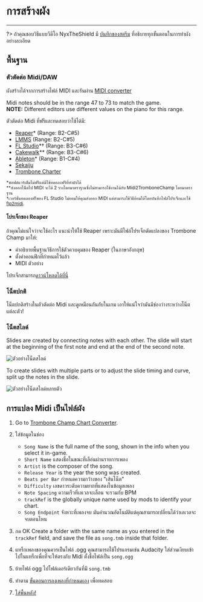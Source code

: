 # การสร้างผัง
---

?> ถ้าคุณชอบวิธีแบบวีดีโอ NyxTheShield มี [บันทึกของสตรีม](https://www.youtube.com/watch?v=ig27SlJveGs) ที่อธิบายทุกขั้นตอนในการทำผังอย่างละเอียด

## พื้นฐาน
### ตัวตัดต่อ Midi/DAW
ผังสร้างได้จากการสร้างไฟล์ MIDI และรันผ่าน [MIDI converter](#converting-midi-to-map-file)

Midi notes should be in the range 47 to 73 to match the game.<br>**NOTE:** Different editors use different values on the piano for this range.

ตัวตัดต่อ Midi ที่ฟรีและทดสอบว่าใช้ได้มี:
- [Reaper](https://www.reaper.fm/download.php)* (Range: B2-C#5)
- [LMMS](https://lmms.io/download#windows) (Range: B2-C#5)
- [FL Studio](https://www.image-line.com/fl-studio-download/)*† (Range: B3-C#6)
- [Cakewalk](https://www.bandlab.com/products/cakewalk)** (Range: B3-C#6)
- [Ableton](https://www.ableton.com/en/trial/)* (Range: B1-C#4)
- [Sekaiju](http://openmidiproject.osdn.jp/Sekaiju_en.html)
- [Trombone Charter](https://github.com/towai/TromboneCharter/releases/latest)

<sub>*ซอฟต์แวร์เต็มไม่ฟรีแต่มีใช้ทดอลงฟรีที่ทำผังได้</sub><br> <sub>**ส่งออกโน็ตไป MIDI จะได้ 2 รางโดยมาตราฐานซึ่งไม่สามารถใช้งานได้กับ Midi2TromboneChamp โดยมาตราฐาน</sub><br> <sub>†เวอร์ชั่นทดลองฟรีของ FL Studio ไม่ยอมให้คุณส่งออก MIDI แต่สามารถใช้วิธีอ้อมได้โดยบันทึกไฟล์โปรเจ็กและใช้ <a href="https://github.com/Kaydax/flp2midi/releases/latest">flp2midi</a>.</p>

<h4 spaces-before="0">
  โปรเจ็กของ Reaper
</h4>

<p spaces-before="0">
  ถ้าคุณไม่แน่ใจว่าจะใช้อะไร แนะนำให้ใช้ Reaper เพราะมันมีไฟล์โปรเจ็กดัดแปลงของ Trombone Champ มาให้:
</p>

<ul>
  <li>
    คำอธิบายพื้นฐานวิธีการใช้ตัวควบคุมของ Reaper (ในภาษาอังกฤษ)
  </li>
  <li>
    ตั้งค่าคอนฟิกที่กำหนดไว้แล้ว
  </li>
  <li>
    MIDI ตัวอย่าง
  </li>
</ul>

<p spaces-before="0">
  โปรเจ็กสามารถ<a href="https://trombone.wiki/docs/files/REAPER_Trombone_Champ_Charting_Template.zip">ดาวน์โหลดได้ที่นี่</a>
</p>

<h3 spaces-before="0">
  โน็ตปกติ
</h3>

<p spaces-before="0">
  โน็ตปกติสร้างในตัวตัดต่อ Midi และดูเหมือนกันกับในเกม เอาให้แน่ใจว่ามันมีช่องว่างระหว่างโน็ตแต่ละตัว!
</p>

<h3 spaces-before="0">
  โน็ตสไลด์
</h3>

<p spaces-before="0">
  Slides are created by connecting notes with each other. The slide will start at the beginning of the first note and end at the end of the second note.
</p>

<p spaces-before="0">
  <img src="../docs/files/slide1.png" alt="ตัวอย่างโน็ตสไลด์" />
</p>

<p spaces-before="0">
  To create slides with multiple parts or to adjust the slide timing and curve, split up the notes in the slide.
</p>

<p spaces-before="0">
  <img src="../docs/files/slide2.png" alt="ตัวอย่างโน็ตสไลด์หลายตัว" />
</p>

<h2 spaces-before="0">
  การแปลง Midi เป็นไฟล์ผัง
</h2>

<ol start="1">
  <li>
    <p spaces-before="0">
      Go to <a href="https://tc-chart-converter.github.io/">Trombone Champ Chart Converter</a>.
    </p>
  </li>
  
  <li>
    <p spaces-before="0">
      ใส่ข้อมูลในช่อง
    </p>
    <ul>
      <li>
        <code>Song Name</code> is the full name of the song, shown in the info when you select it in-game.
      </li>
      <li>
        <code>Short Name</code> แสดงชื่อในขณะที่เลือ่นผ่านรายการเพลง
      </li>
      <li>
        <code>Artist</code> is the composer of the song.
      </li>
      <li>
        <code>Release Year</code> is the year the song was created.
      </li>
      <li>
        <code>Beats per Bar</code> กำหนดความกว้างของ "เส้นโน็ต"
      </li>
      <li>
        <code>Difficulty</code> เลขดาวระดับความยากที่แสดงในข้อมูลเพลง
      </li>
      <li>
        <code>Note Spacing</code> ความเร็วที่เลเวลจะเลื่อน จะรวมกับ BPM
      </li>
      <li>
        <code>trackRef</code> is the globally unique name used by mods to identify your chart.
      </li>
      <li>
        <code>Song Endpoint</code> จังหวะที่เพลงจบ มันคำนวณอัตโนมัติแต่คุณสามารถเปลี่ยนได้ว่าเลเวลจะจบตอนไหน
      </li>
    </ul>
  </li>
  
  <li>
    <p spaces-before="0">
      กด OK Create a folder with the same name as you entered in the <code>trackRef</code> field, and save the file as <code>song.tmb</code> inside that folder.
    </p>
  </li>
  
  <li>
    <p spaces-before="0">
      แทร็กเพลงของคุณควรเป็นไฟล์ .ogg คุณสามารถใช้โปรแกรมเช่น Audacity ใส่ส่วนเงียบเข้าไปในแทร็กเพื่อที่จะให้ตรงกับ Midi ตั้งชื่อไฟล์เป็น <code>song.ogg</code>
    </p>
  </li>
  
  <li>
    <p spaces-before="0">
      ย้ายไฟล์ ogg ไปโฟล์เดอร์เดียวกันที่มี <code>song.tmb</code>
    </p>
  </li>
  
  <li>
    <p spaces-before="0">
      ทำตาม <a href="installing-songs">ขั้นตอนการลงเพลงที่กำหนดเอง</a> เพื่อทดสอบ
    </p>
  </li>
  
  <li>
    <p spaces-before="0">
      <a href="chart-backgrounds">ใส่พื้นหลัง!</a>
    </p>
  </li>
</ol>
